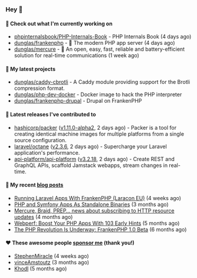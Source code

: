 ### Hey 👋

#### 👷 Check out what I'm currently working on

- [phpinternalsbook/PHP-Internals-Book](https://github.com/phpinternalsbook/PHP-Internals-Book) - PHP Internals Book (4 days ago)
- [dunglas/frankenphp](https://github.com/dunglas/frankenphp) - 🧟 The modern PHP app server (4 days ago)
- [dunglas/mercure](https://github.com/dunglas/mercure) - 🪽 An open, easy, fast, reliable and battery-efficient solution for real-time communications (1 week ago)

#### 🌱 My latest projects

- [dunglas/caddy-cbrotli](https://github.com/dunglas/caddy-cbrotli) - A Caddy module providing support for the Brotli compression format.
- [dunglas/php-dev-docker](https://github.com/dunglas/php-dev-docker) - Docker image to hack the PHP interpreter
- [dunglas/frankenphp-drupal](https://github.com/dunglas/frankenphp-drupal) - Drupal on FrankenPHP

#### 🔭 Latest releases I've contributed to

- [hashicorp/packer](https://github.com/hashicorp/packer) ([v1.11.0-alpha2](https://github.com/hashicorp/packer/releases/tag/v1.11.0-alpha2), 2 days ago) - Packer is a tool for creating identical machine images for multiple platforms from a single source configuration.
- [laravel/octane](https://github.com/laravel/octane) ([v2.3.6](https://github.com/laravel/octane/releases/tag/v2.3.6), 2 days ago) - Supercharge your Laravel application&#39;s performance.
- [api-platform/api-platform](https://github.com/api-platform/api-platform) ([v3.2.18](https://github.com/api-platform/api-platform/releases/tag/v3.2.18), 2 days ago) - Create REST and GraphQL APIs, scaffold Jamstack webapps, stream changes in real-time.

#### 📜 My recent [blog posts](https://dunglas.fr)

- [Running Laravel Apps With FrankenPHP (Laracon EU)](https://dunglas.dev/2024/02/running-laravel-apps-with-frankenphp-laracon-eu/) (4 weeks ago)
- [PHP and Symfony Apps As Standalone Binaries](https://dunglas.dev/2023/12/php-and-symfony-apps-as-standalone-binaries/) (3 months ago)
- [Mercure, Braid, PREP… news about subscribing to HTTP resource updates](https://dunglas.dev/2023/11/mercure-braid-prep-news-about-subscribing-to-http-resource-updates/) (4 months ago)
- [Webperf: Boost Your PHP Apps With 103 Early Hints](https://dunglas.dev/2023/10/webperf-boost-your-php-apps-with-103-early-hints/) (5 months ago)
- [The PHP Revolution Is Underway: FrankenPHP 1.0 Beta](https://dunglas.dev/2023/09/the-php-revolution-is-underway-frankenphp-1-0-beta/) (6 months ago)

#### ❤️ These awesome people [sponsor me](https://github.com/sponsors/dunglas) (thank you!)

- [StephenMiracle](https://github.com/StephenMiracle) (4 weeks ago)
- [vinceAmstoutz](https://github.com/vinceAmstoutz) (3 months ago)
- [Khodl](https://github.com/Khodl) (5 months ago)
